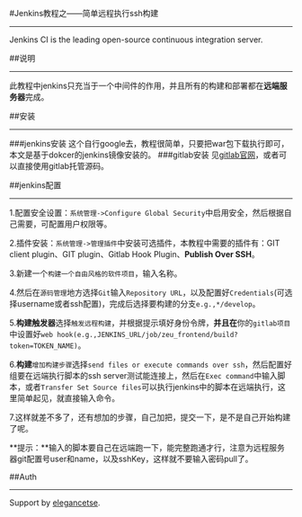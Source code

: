 #Jenkins教程之——简单远程执行ssh构建
___
Jenkins CI is the leading open-source continuous integration server.


##说明
___
此教程中jenkins只充当于一个中间件的作用，并且所有的构建和部署都在**远端服务器**完成。

##安装
___
###jenkins安装
这个自行google去，教程很简单，只要把war包下载执行即可，本文是基于dokcer的jenkins镜像安装的。 
###gitlab安装 
见[gitlab官网](https://gitlab.com/)，或者可以直接使用gitlab托管源码。

##jenkins配置
___
1.配置安全设置：`系统管理->Configure Global Security`中启用安全，然后根据自己需要，可配置用户权限等。  

2.插件安装：`系统管理->管理插件`中安装可选插件，本教程中需要的插件有：GIT client plugin、GIT plugin、Gitlab Hook Plugin、**Publish Over SSH**。  

3.新建一个`构建一个自由风格的软件项目`，输入名称。  

4.然后在`源码管理`地方选择`Git`输入`Repository URL`，以及配置好`Credentials`(可选择username或者ssh配置)，完成后选择要构建的分支`e.g.,*/develop`。  

5.**构建触发器**选择`触发远程构建`，并根据提示填好身份令牌，**并且在**你的`gitlab项目`中设置好`web hook(e.g.,JENKINS_URL/job/zeu_frontend/build?token=TOKEN_NAME)`。  

6.**构建**`增加构建步骤`选择`send files or execute commands over ssh`，然后配置好组要在远端执行脚本的ssh server测试能连接上，然后在`Exec command`中输入脚本，或者`Transfer Set Source files`可以执行jenkins中的脚本在远端执行，这里简单起见，就直接输入命令。  

7.这样就差不多了，还有想加的步骤，自己加把，提交一下，是不是自己开始构建了呢。  

**提示：**输入的脚本要自己在远端跑一下，能完整跑通才行，注意为远程服务器git配置号user和name，以及sshKey，这样就不要输入密码pull了。  

##Auth
___
Support by [elegancetse](http://elegencetse.com).